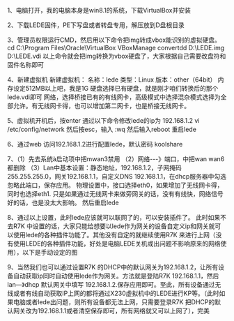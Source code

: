 1、电脑打开，我的电脑本身是win8.1的系统，下载VirtualBox并安装

2、下载LEDE固件，PE下写盘或者转盘专用，解压放到D盘根目录

3、管理员权限运行CMD，然后用以下命令把img转成vbox能识别的虚拟硬盘。
cd C:\Program Files\Oracle\VirtualBox
VBoxManage convertdd D:\LEDE.img D:\LEDE.vdi
以上命令就会把img转换为vbox硬盘了，大家根据自己需要改盘符和固件名称即可

4、新建虚拟机
新建虚拟机：
名称：lede
类型：Linux
版本：other（64bit）
内存设定512MB以上吧，我是1G
硬盘选择已有硬盘，就是刚才咱们转换后的那个lede.vdi即可
网络，选择桥接已有的有线网卡，高级模式中选择混杂模式选择为全部允许。有无线网卡得，也可以增加第二网卡，也是桥接无线网卡。

5、虚拟机开机后，按enter
通过以下命令修改lede的ip为 192.168.1.2
vi  /etc/config/network
然后按esc，输入 :wq
然后输入reboot
重启lede

6、通过web 访问192.168.1.2进行配置lede，默认密码 koolshare

7、（1）先去系统à启动项中把mwan3禁用
（2）网络---》端口，中把wan  wan6都删除
（3）Lan中基本设置：静态地址，192.168.1.2，子网掩码255.255.255.0，网关192.168.1.1，自定义DNS  192.168.1.1，在dhcp服务器中勾选忽略此端口，保存应用。
物理设置中，接口选择eth0，如果增加了无线网卡得，同时也选择eth1. 只是如果通过无线网卡来做旁网关的话，没有有线快，网络信号好的话，也是没太大影响。
然后重启lede

8、通过以上设置，此时lede应该就可以联网了的，可以安装插件了。
此时如果不去R7K 中设置的话，大家只能给想要以lede作为网关的设备自定义ip和网关就可以使用lede的各种插件功能了。其他没有自定的就继续使用R7K 来进行上网（没有使用LEDE的各种插件功能，好处是电脑LEDE关机或出问题不影响原来的网络使用），以下是手动设定的图


9、当然我们也可以通过设置R7K 的DHCP中的默认网关为192.168.1.2，让所有设备自动获取ip同时自动使用lede作为网关。方法就是登陆R7K 192.168.1.1，然后lan—》dhcp  默认网关中填写  192.168.1.2.保存应用即可。至此，所有设备通过无线或者有线自动获取IP上网的都将通过X230虚拟机中的LEDE进行KP等。（此时如果电脑或者lede出问题，则所有设备都无法上网，只需要登录R7K 把DHCP的默认网关改为192.168.1.1或者清空保存即可，所有网络就又可以上网了），完美